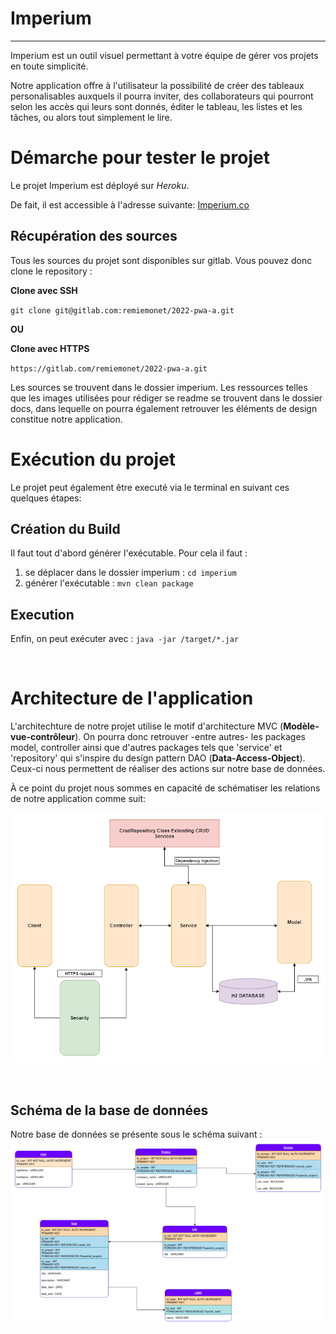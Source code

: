 # Imperium

---

Imperium est un outil visuel permettant à votre équipe de gérer vos projets en toute simplicité.

Notre application offre à l'utilisateur la possibilité de créer des tableaux personalisables auxquels il pourra inviter, des collaborateurs qui pourront selon les accès qui leurs sont donnés, éditer le tableau, les listes et les tâches, ou alors tout simplement le lire.

# Démarche pour tester le projet

Le projet Imperium est déployé sur _Heroku_.

De fait, il est accessible à l'adresse suivante: <a href="https://imperiums.herokuapp.com/" target="_blank">Imperium.co</a>

## Récupération des sources

Tous les sources du projet sont disponibles sur gitlab. Vous pouvez donc clone le repository :

**Clone avec SSH**

`git clone git@gitlab.com:remiemonet/2022-pwa-a.git`

**OU**

**Clone avec HTTPS**

`https://gitlab.com/remiemonet/2022-pwa-a.git`

Les sources se trouvent dans le dossier imperium. Les ressources telles que les images utilisées pour rédiger se readme se trouvent dans le dossier docs, dans lequelle on pourra également retrouver les éléments de design constitue notre application.

# Exécution du projet

Le projet peut également être executé via le terminal en suivant ces quelques étapes:

## Création du Build

Il faut tout d'abord générer l'exécutable. Pour cela il faut :

1. se déplacer dans le dossier imperium : `cd imperium`
2. générer l'exécutable : `mvn clean package`

## Execution

Enfin, on peut exécuter avec : `java -jar /target/*.jar`

</br>

# Architecture de l'application

L'architechture de notre projet utilise le motif d'architecture MVC (**Modèle-vue-contrôleur**). On pourra donc retrouver -entre autres- les packages model, controller ainsi que d'autres packages tels que 'service' et 'repository' qui s'inspire du design pattern DAO (**Data-Access-Object**). Ceux-ci nous permettent de réaliser des actions sur notre base de données.

À ce point du projet nous sommes en capacité de schématiser les relations de notre application comme suit:

<img src="docs/img/archi/architechture.png"
    alt="Schéma des intéractions entre les packages de l'application."
    style="text-align: center;" />

</br>

## Schéma de la base de données

Notre base de données se présente sous le schéma suivant :
</br>
<img src="docs/img/bdd/ImperiumDB_V1.0.1.png"
    alt="Schéma de la base de données"
    style="text-align: center;" />
